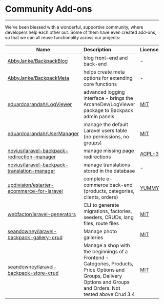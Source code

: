 # Community Add-ons

---

We've been blessed with a wonderful, supportive community, where developers help each other out. Some of them have even created add-ons, so that we can all reuse functionality across our projects:

| Name          | Description   | License  |
| ------------- |:-------------| :--------|
| [AbbyJanke/BackpackBlog](https://github.com/AbbyJanke/BackpackBlog)      | blog front-end and back-end | - |
| [AbbyJanke/BackpackMeta](https://github.com/AbbyJanke/BackpackMeta)      | helps create meta options for extending core functions      |   - |
| [eduardoarandah/LogViewer](https://github.com/eduardoarandah/backpacklogviewer) | advanced logging interface - brings the ArcaneDev/LogViewer package to Backpack admin panels    | [MIT](https://github.com/eduardoarandah/backpacklogviewer/blob/master/LICENSE.md) |
| [eduardoarandah/UserManager](https://github.com/eduardoarandah/UserManager) | manage the default Laravel users table (no permissions, no groups)      |  [MIT](https://github.com/eduardoarandah/UserManager/blob/master/LICENSE) |
| [novius/laravel-backpack-redirection-manager](https://github.com/novius/laravel-backpack-redirection-manager) | manage missing page redirections      | [AGPL-3](https://github.com/eduardoarandah/backpacklogviewer/blob/master/LICENSE.md) |
| [novius/laravel-backpack-translation-manager](https://github.com/novius/laravel-backpack-translation-manager) | manage translations stored in the database   |  - |
| [updivision/estarter-ecommerce-for-laravel](https://github.com/updivision/estarter-ecommerce-for-laravel) | complete e-commerce back-end (products, categories, clients, orders)      |  [YUMMY](https://github.com/updivision/estarter-ecommerce-for-laravel/blob/master/LICENSE.md) |
| [webfactor/laravel-generators](https://github.com/webfactor/laravel-generators) | CLI to generate migrations, factories, seeders, CRUDs, lang files, route files      |  [MIT](https://github.com/webfactor/laravel-generators/blob/master/LICENSE.md) |
| [seandowney/laravel-backpack-gallery-crud](https://github.com/seandowney/laravel-backpack-gallery-crud) | Manage photo galleries      |  [MIT](https://github.com/seandowney/laravel-backpack-gallery-crud/blob/master/LICENSE.md) |
| [seandowney/laravel-backpack-store-crud](https://gitlab.com/seandowney/laravel-backpack-store-crud) | Manage a shop with the beginnings of a Frontend - Categories, Products, Price Options and Groups, Delivery Options and Groups and Orders. Not tested above Crud 3.4       |  [MIT](https://gitlab.com/seandowney/laravel-backpack-store-crud/blob/master/LICENSE.md) |

